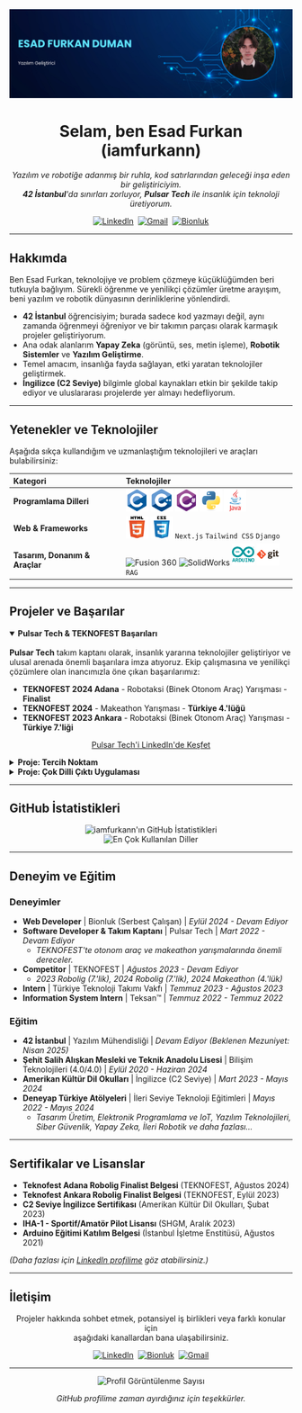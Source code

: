 <div align="center">
  <img src="esda.png" alt="Creative Tech Banner" width="900"/>
  <h1>Selam, ben Esad Furkan (iamfurkann)</h1>
  <p>
    <em>Yazılım ve robotiğe adanmış bir ruhla, kod satırlarından geleceği inşa eden bir geliştiriciyim.<br />
    <strong>42 İstanbul</strong>'da sınırları zorluyor, <strong>Pulsar Tech</strong> ile insanlık için teknoloji üretiyorum.</em>
  </p>

  <p>
    <a href="https://www.linkedin.com/in/esad-furkan-duman/" target="_blank"><img src="https://img.shields.io/badge/LinkedIn-0077B5?style=for-the-badge&logo=linkedin&logoColor=white" alt="LinkedIn"/></a>&nbsp;
    <a href="mailto:esadfurkanduman@gmail.com"><img src="https://img.shields.io/badge/Gmail-D14836?style=for-the-badge&logo=gmail&logoColor=white" alt="Gmail"/></a>&nbsp;
    <a href="https://bionluk.com/esadfurkanduman" target="_blank"><img src="https://img.shields.io/badge/Bionluk-FF7F00?style=for-the-badge&logo=buy-me-a-coffee&logoColor=white" alt="Bionluk"/></a>
  </p>
</div>

---

## Hakkımda

Ben Esad Furkan, teknolojiye ve problem çözmeye küçüklüğümden beri tutkuyla bağlıyım. Sürekli öğrenme ve yenilikçi çözümler üretme arayışım, beni yazılım ve robotik dünyasının derinliklerine yönlendirdi.

* **42 İstanbul** öğrencisiyim; burada sadece kod yazmayı değil, aynı zamanda öğrenmeyi öğreniyor ve bir takımın parçası olarak karmaşık projeler geliştiriyorum.
* Ana odak alanlarım **Yapay Zeka** (görüntü, ses, metin işleme), **Robotik Sistemler** ve **Yazılım Geliştirme**.
* Temel amacım, insanlığa fayda sağlayan, etki yaratan teknolojiler geliştirmek.
* **İngilizce (C2 Seviye)** bilgimle global kaynakları etkin bir şekilde takip ediyor ve uluslararası projelerde yer almayı hedefliyorum.

---

## Yetenekler ve Teknolojiler

Aşağıda sıkça kullandığım ve uzmanlaştığım teknolojileri ve araçları bulabilirsiniz:

<div align="center">

| Kategori                          | Teknolojiler                                                                                                                                                                                                                                                                                         |
| :-------------------------------- | :--------------------------------------------------------------------------------------------------------------------------------------------------------------------------------------------------------------------------------------------------------------------------------------------------- |
| **Programlama Dilleri** | <img src="https://raw.githubusercontent.com/devicons/devicon/master/icons/c/c-original.svg" alt="C" width="40" height="40" title="C"/> <img src="https://raw.githubusercontent.com/devicons/devicon/master/icons/cplusplus/cplusplus-original.svg" alt="C++" width="40" height="40" title="C++"/> <img src="https://raw.githubusercontent.com/devicons/devicon/master/icons/csharp/csharp-original.svg" alt="C#" width="40" height="40" title="C#"/> <img src="https://raw.githubusercontent.com/devicons/devicon/master/icons/python/python-original.svg" alt="Python" width="40" height="40" title="Python"/> <img src="https://raw.githubusercontent.com/devicons/devicon/master/icons/java/java-original-wordmark.svg" alt="Java" width="40" height="40" title="Java"/> |
| **Web & Frameworks** | <img src="https://raw.githubusercontent.com/devicons/devicon/master/icons/html5/html5-original-wordmark.svg" alt="HTML5" width="40" height="40" title="HTML5"/> <img src="https://raw.githubusercontent.com/devicons/devicon/master/icons/css3/css3-original-wordmark.svg" alt="CSS3" width="40" height="40" title="CSS3"/> `Next.js` `Tailwind CSS` `Django`                                                                                                                                                                                                |
| **Tasarım, Donanım & Araçlar** | <img src="https://img.icons8.com/color/48/autodesk-fusion-360.png" alt="Fusion 360" width="40" height="40" title="Autodesk Fusion 360"/> <img src="https://img.icons8.com/color/48/solidworks.png" alt="SolidWorks" width="40" height="40" title="SolidWorks"/> <img src="https://raw.githubusercontent.com/devicons/devicon/master/icons/arduino/arduino-original-wordmark.svg" alt="Arduino" width="40" height="40" title="Arduino"/> <img src="https://raw.githubusercontent.com/devicons/devicon/master/icons/git/git-original-wordmark.svg" alt="Git" width="40" height="40" title="Git"/> `RAG`                                  |

</div>

---

## Projeler ve Başarılar

<details open>
  <summary><strong>Pulsar Tech & TEKNOFEST Başarıları</strong></summary>
  <br/>
  <strong>Pulsar Tech</strong> takım kaptanı olarak, insanlık yararına teknolojiler geliştiriyor ve ulusal arenada önemli başarılara imza atıyoruz. Ekip çalışmasına ve yenilikçi çözümlere olan inancımızla öne çıkan başarılarımız:
  <ul>
    <li><strong>TEKNOFEST 2024 Adana</strong> - Robotaksi (Binek Otonom Araç) Yarışması - <strong>Finalist</strong></li>
    <li><strong>TEKNOFEST 2024</strong> - Makeathon Yarışması - <strong>Türkiye 4.'lüğü</strong></li>
    <li><strong>TEKNOFEST 2023 Ankara</strong> - Robotaksi (Binek Otonom Araç) Yarışması - <strong>Türkiye 7.'liği</strong></li>
  </ul>
  <p align="center">
    <a href="https://www.linkedin.com/company/pulsar-tech-team/">Pulsar Tech'i LinkedIn'de Keşfet</a>
  </p>
</details>

<details>
  <summary><strong>Proje: Tercih Noktam</strong></summary>
  <br/>
  Üniversite adayı öğrencilerin bilinçli kararlar vermelerine yardımcı olmak amacıyla geliştirilen <strong>"Tercih Noktam"</strong>, yapay zeka destekli rehberlik ve akran dayanışmasını bir araya getiren yenilikçi bir web platformudur.
  <br/>
  <em>Kullanılan Teknolojiler: Next.js, Tailwind CSS, Django, RAG (Retrieval Augmented Generation)</em>
  <br/>
  <p align="center">
    <a href="https://tercihnoktam.com">Tercih Noktam'a Göz At</a>
  </p>
</details>

<details>
  <summary><strong>Proje: Çok Dilli Çıktı Uygulaması</strong></summary>
  <br/>
  Farklı dilleri etkin bir şekilde analiz ederek kullanıcıya anlamlı ve doğru çıktılar sunan bu uygulama, özellikle yapay zeka ve metin işleme alanlarındaki yetkinliklerimi sergilediğim bir projedir.
  <br/>
  <em>Kullanılan Teknolojiler: Python</em>
</details>

---

## GitHub İstatistikleri

<p align="center">
  <img src="https://github-readme-stats.vercel.app/api?username=iamfurkann&show_icons=true&theme=calm&hide_border=true&count_private=true&include_all_commits=true&line_height=21" alt="iamfurkann'ın GitHub İstatistikleri" />
  <br/>
  <img src="https://github-readme-stats.vercel.app/api/top-langs/?username=iamfurkann&layout=compact&theme=calm&hide_border=true&langs_count=8&card_width=445" alt="En Çok Kullanılan Diller" />
</p>

---

## Deneyim ve Eğitim

### Deneyimler
* **Web Developer** | Bionluk (Serbest Çalışan) | <em>Eylül 2024 - Devam Ediyor</em>
* **Software Developer & Takım Kaptanı** | Pulsar Tech | <em>Mart 2022 - Devam Ediyor</em>
    * <em>TEKNOFEST'te otonom araç ve makeathon yarışmalarında önemli dereceler.</em>
* **Competitor** | TEKNOFEST | <em>Ağustos 2023 - Devam Ediyor</em>
    * <em>2023 Robolig (7.'lik), 2024 Robolig (7.'lik), 2024 Makeathon (4.'lük)</em>
* **Intern** | Türkiye Teknoloji Takımı Vakfı | <em>Temmuz 2023 - Ağustos 2023</em>
* **Information System Intern** | Teksan™ | <em>Temmuz 2022 - Temmuz 2022</em>

### Eğitim
* **42 İstanbul** | Yazılım Mühendisliği | <em>Devam Ediyor (Beklenen Mezuniyet: Nisan 2025)</em>
* **Şehit Salih Alışkan Mesleki ve Teknik Anadolu Lisesi** | Bilişim Teknolojileri (4.0/4.0) | <em>Eylül 2020 - Haziran 2024</em>
* **Amerikan Kültür Dil Okulları** | İngilizce (C2 Seviye) | <em>Mart 2023 - Mayıs 2024</em>
* **Deneyap Türkiye Atölyeleri** | İleri Seviye Teknoloji Eğitimleri | <em>Mayıs 2022 - Mayıs 2024</em>
    * <em>Tasarım Üretim, Elektronik Programlama ve IoT, Yazılım Teknolojileri, Siber Güvenlik, Yapay Zeka, İleri Robotik ve daha fazlası...</em>

---

## Sertifikalar ve Lisanslar

* **Teknofest Adana Robolig Finalist Belgesi** (TEKNOFEST, Ağustos 2024)
* **Teknofest Ankara Robolig Finalist Belgesi** (TEKNOFEST, Eylül 2023)
* **C2 Seviye İngilizce Sertifikası** (Amerikan Kültür Dil Okulları, Şubat 2023)
* **IHA-1 - Sportif/Amatör Pilot Lisansı** (SHGM, Aralık 2023)
* **Arduino Eğitimi Katılım Belgesi** (İstanbul İşletme Enstitüsü, Ağustos 2021)

*(Daha fazlası için <a href="https://www.linkedin.com/in/esad-furkan-duman/">LinkedIn profilime</a> göz atabilirsiniz.)*

---

## İletişim

<p align="center">
  Projeler hakkında sohbet etmek, potansiyel iş birlikleri veya farklı konular için <br/>aşağıdaki kanallardan bana ulaşabilirsiniz.
</p>
<p align="center">
  <a href="https://www.linkedin.com/in/esad-furkan-duman/" target="_blank"><img src="https://img.shields.io/badge/LinkedIn-0077B5?style=for-the-badge&logo=linkedin&logoColor=white" alt="LinkedIn"/></a>&nbsp;
  <a href="https://bionluk.com/esadfurkanduman" target="_blank"><img src="https://img.shields.io/badge/Bionluk-FF7F00?style=for-the-badge&logo=buy-me-a-coffee&logoColor=white" alt="Bionluk"/></a>&nbsp;
  <a href="mailto:esadfurkanduman@gmail.com"><img src="https://img.shields.io/badge/Gmail-D14836?style=for-the-badge&logo=gmail&logoColor=white" alt="Gmail"/></a>
</p>

---

<div align="center">
  <p><img src="https://komarev.com/ghpvc/?username=iamfurkann&label=Profil%20Ziyaretçi%20Sayısı&color=0e75b6&style=flat-square" alt="Profil Görüntülenme Sayısı" /></p>
  <p><em>GitHub profilime zaman ayırdığınız için teşekkürler.</em></p>
</div>
